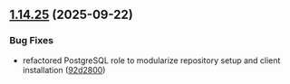 ## [1.14.25](https://github.com/arpanrec/arpanrec.nebula/compare/1.14.24...1.14.25) (2025-09-22)


### Bug Fixes

* refactored PostgreSQL role to modularize repository setup and client installation ([92d2800](https://github.com/arpanrec/arpanrec.nebula/commit/92d28004bc497797c21572b39a50a107979923d6))
